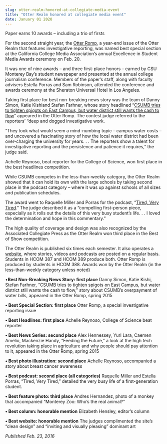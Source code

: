 ```yaml
---
slug: otter-realm-honored-at-collegiate-media-event
title: "Otter Realm honored at collegiate media event"
date: January 01 2020
---
```


<p>Paper earns 10 awards – including a trio of firsts</p><p>For the second straight year, the <a href="http://otterrealm.com/wp&#45;content/uploads/2015/09/spring2015ROMP.pdf">Otter Romp</a>, a year&#45;end issue of the Otter Realm that features investigative reporting, was named best special section at the California College Media Association’s annual Excellence in Student Media Awards ceremony on Feb. 20.
</p><p>It was one of nine awards – and three first&#45;place honors – earned by CSU Monterey Bay’s student newspaper and presented at the annual college journalism conference.  Members of the paper’s staff, along with faculty advisers Estella Porras and Sam Robinson, attended the conference and awards ceremony at the Sheraton Universal Hotel in Los Angeles.

Taking first place for best non&#45;breaking news story was the team of Danny Simon, Katie Kishiand Stefan Farhner, whose story headlined “<a href="http://02b9ba5eb526d198453b&#45;c8e947d35177b661dc86119dcf7bad6d.r29.cf2.rackcdn.com/109468114056609e52654d0_0.pdf">CSUMB tries to tighten spigots on East Campus, but water district still wants the cash to flow</a>” appeared in the Otter Romp. The contest judge referred to the reporters’ “deep and dogged investigative work.
</p><p>“They took what would seem a mind&#45;numbing topic – campus water costs – and uncovered a fascinating story of how the local water district had been over&#45;charging the university for years. . . The reporters show a talent for investigative reporting and the persistence and patience it requires,” the judge said.
</p><p>Achelle Reynoso, beat reporter for the College of Science, won first place in the best headlines competition.
</p><p>While CSUMB competes in the less&#45;than&#45;weekly category, the Otter Realm showed that it can hold its own with the large schools by taking second place in the podcast category – where it was up against schools of all sizes and publication schedules.
</p><p>The award went to Raquelle Miller and Porras for the podcast, “<a href="http://otterrealm.com/podcast&#45;tired&#45;very&#45;tired/">Tired, Very Tired</a>.” The judge described it as a “compelling first&#45;person piece, especially as it rolls out the details of this very busy student’s life. . . I loved the determination and hope in this commentary.”
</p><p>The high quality of coverage and design was also recognized by the Associated Collegiate Press as the Otter Realm won third place in the Best of Show competition.

The Otter Realm is published six times each semester. It also operates a <a href="http://otterrealm.com">website</a>, where stories, videos and podcasts are posted on a regular basis. Students in HCOM 387 and HCOM 389 produce both. Otter Romp is produced by students in HCOM 388. Awards won by the Otter Realm &#40;in the less&#45;than&#45;weekly category unless noted&#41;

•<strong>Best Non&#45;Breaking News Story: first place</strong>
Danny Simon, Katie Kishi, Stefan Farhner, “CSUMB tries to tighten spigots on East Campus, but water district still wants the cash to flow,” story about CSUMB’s overpayment of water bills, appeared in the Otter Romp, spring 2015

<strong>• Best Special Section: first place</strong>
Otter Romp, a special investigative reporting issue

<strong>• Best Headlines: first place</strong>
Achelle Reynoso, College of Science beat reporter

<strong>• Best News Series: second place</strong>
Alex Hennessey, Yuri Lara, Caemen Amelio, Mackenzie Handy, “Feeding the Future,” a look at the high tech revolution taking place in agriculture and why people should pay attention to it, appeared in the Otter Romp, spring 2015

<strong>• Best photo illustration: second place</strong>
Achelle Reynoso, accompanied a story about breast cancer awareness

<strong>• Best podcast: second place &#40;all categories&#41;</strong>
Raquelle Miller and Estella Porras, “Tired, Very Tired,” detailed the very busy life of a first&#45;generation student.

<strong>• Best feature photo: third place</strong>
Andres Hernandez, photo of a monkey that accompanied “Monterey Zoo: Who’s the real animal?”

<strong>• Best column: honorable mention</strong>
Elizabeth Hensley, editor’s column

<strong>• Best website: honorable mention</strong>
The judges complimented the site’s “clean design” and “inviting and visually pleasing” dominant art

<em>Published Feb. 23, 2016</em>
</p>

